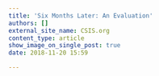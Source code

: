 ```yaml
---
title: 'Six Months Later: An Evaluation'
authors: []
external_site_name: CSIS.org
content_type: article
show_image_on_single_post: true
date: 2018-11-20 15:59

---
```

